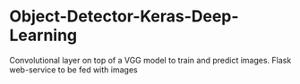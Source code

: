 # Object-Detector-Keras-Deep-Learning
Convolutional layer on top of a VGG model to train and predict images. Flask web-service to be fed with images
